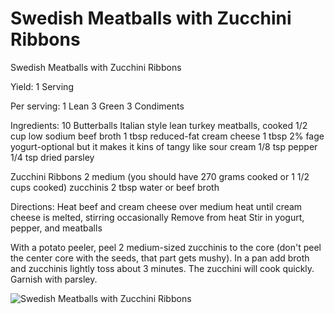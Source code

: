 # Swedish Meatballs with Zucchini Ribbons

Swedish Meatballs with Zucchini Ribbons

Yield:
1 Serving

Per serving:
1 Lean
3 Green
3 Condiments

Ingredients:
10 Butterballs Italian style lean turkey meatballs, cooked
1/2 cup low sodium beef broth
1 tbsp reduced-fat cream cheese
1 tbsp 2% fage yogurt-optional but it makes it kins of tangy like sour cream
1/8 tsp pepper
1/4 tsp dried parsley

Zucchini Ribbons
2 medium (you should have 270 grams cooked or 1 1/2 cups cooked) zucchinis
2 tbsp water or beef broth

Directions:
Heat beef and cream cheese over medium heat until cream cheese is melted, stirring occasionally
Remove from heat
Stir in yogurt, pepper, and meatballs

With a potato peeler, peel 2 medium-sized zucchinis to the core (don't peel the center core with the seeds, that part gets mushy).
In a pan add broth and zucchinis lightly toss about 3 minutes. The zucchini will cook quickly.
Garnish with parsley.

![Swedish Meatballs with Zucchini Ribbons](./Swedish%20Meatballs%20with%20Zucchini%20Ribbons.png)

